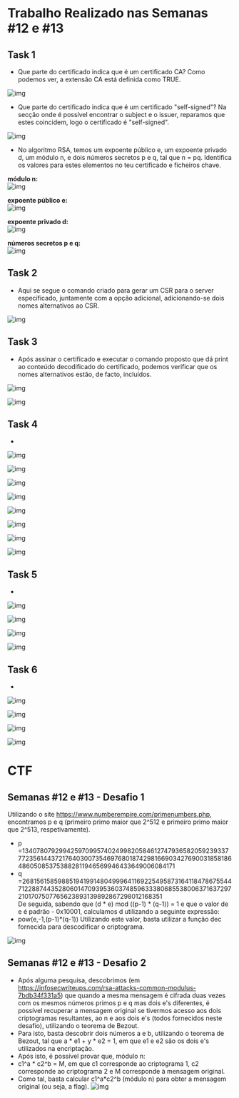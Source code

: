 # Trabalho Realizado nas Semanas #12 e #13

## Task 1  

- Que parte do certificado indica que é um certificado CA? Como podemos ver, a extensão CA está definida como TRUE.

![img](images/w12/1_a.png)

- Que parte do certificado indica que é um certificado "self-signed"? Na secção onde é possível encontrar o subject e o issuer, reparamos que estes coincidem, logo o certificado é "self-signed".

![img](images/w12/1_b.png)

- No algoritmo RSA, temos um expoente público e, um expoente privado d, um módulo n, e dois números secretos p e q, tal que n = pq. Identifica os valores para estes elementos no teu certificado e ficheiros chave.

**módulo n:**  
![img](images/w12/1_c.png)

**expoente público e:**  
![img](images/w12/1_d.png)

**expoente privado d:**  
![img](images/w12/1_e.png)

**números secretos p e q:**  
![img](images/w12/1_f.png)

## Task 2  

- Aqui se segue o comando criado para gerar um CSR para o server especificado, juntamente com a opção adicional, adicionando-se dois nomes alternativos ao CSR.

![img](images/w12/2.png)

## Task 3  

- Após assinar o certificado e executar o comando proposto que dá print ao conteúdo decodificado do certificado, podemos verificar que os nomes alternativos estão, de facto, incluídos.

![img](images/w12/3_a.png)

![img](images/w12/3_b.png)

## Task 4  

- 

![img](images/w12/4c.png)

![img](images/w12/4d.png)

![img](images/w12/4e.png)

![img](images/w12/4f.png)

![img](images/w12/4g.png)

![img](images/w12/4h.png)

![img](images/w12/4a.png)

![img](images/w12/4b.png)

## Task 5  

- 

![img](images/w12/5a.png)

![img](images/w12/5b.png)

![img](images/w12/5c.png)

![img](images/w12/5d.png)

## Task 6  

- 

![img](images/w12/6a.png)

![img](images/w12/6b.png)

![img](images/w12/6c.png)

![img](images/w12/6d.png)

# CTF

## Semanas #12 e #13 - Desafio 1
Utilizando o site https://www.numberempire.com/primenumbers.php, encontramos p e q (primeiro primo maior que 2^512 e primeiro primo maior que 2^513, respetivamente).
- p =13407807929942597099574024998205846127479365820592393377723561443721764030073546976801874298166903427690031858186486050853753882811946569946433649006084171
- q =26815615859885194199148049996411692254958731641184786755447122887443528060147093953603748596333806855380063716372972101707507765623893139892867298012168351 <br>
 De seguida, sabendo que (d * e) mod ((p-1) * (q-1)) = 1 e que o valor de e é padrão - 0x10001, calculamos d utilizando a seguinte expressão:
- pow(e,-1,(p-1)*(q-1))
Utilizando este valor, basta utilizar a função dec fornecida para descodificar o criptograma.

![img](images/w12/desafio1_a.png)

## Semanas #12 e #13 - Desafio 2
- Após alguma pesquisa, descobrimos (em https://infosecwriteups.com/rsa-attacks-common-modulus-7bdb34f331a5) que quando a mesma mensagem é cifrada duas vezes com os mesmos números primos p e q mas dois e's diferentes, é possível recuperar a mensagem original se tivermos acesso aos dois criptogramas resultantes, ao n e aos dois e's (todos fornecidos neste desafio), utilizando o teorema de Bezout.
- Para isto, basta descobrir dois números a e b, utilizando o teorema de Bezout, tal que a * e1 + y * e2 = 1, em que e1 e e2 são os dois e's utilizados na encriptação.
- Após isto, é possível provar que, módulo n:
- c1^a * c2^b = M, em que c1 corresponde ao criptograma 1, c2 corresponde ao criptograma 2 e M corresponde à mensagem original.
- Como tal, basta calcular c1^a*c2^b (módulo n) para obter a mensagem original (ou seja, a flag).
![img](images/w12/desafio2_a.png)
